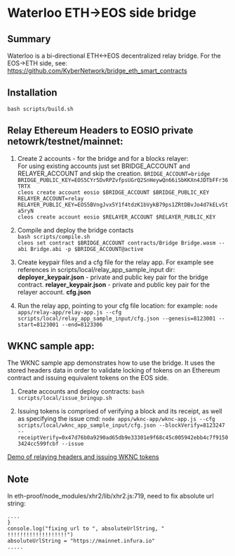 # Waterloo ETH->EOS side bridge

## Summary

Waterloo is a bi-directional ETH<->EOS decentralized relay bridge.
For the EOS->ETH side, see:
https://github.com/KyberNetwork/bridge_eth_smart_contracts

## Installation
`bash scripts/build.sh`

## Relay Ethereum Headers to EOSIO private netowrk/testnet/mainnet:

1. Create 2 accounts - for the bridge and for a blocks relayer:  
For using existing accounts just set BRIDGE_ACCOUNT and RELAYER_ACCOUNT and skip the creation.
`BRIDGE_ACCOUNT=bridge`  
`BRIDGE_PUBLIC_KEY=EOS5CYr5DvRPZvfpsUGrQ2SnHeywQn66iSbKKXn4JDTbFFr36TRTX`  
`cleos create account eosio $BRIDGE_ACCOUNT $BRIDGE_PUBLIC_KEY`  
`RELAYER_ACCOUNT=relay`  
`RELAYER_PUBLIC_KEY=EOS5BVngJvx5Y1f4tdzK1bVykB79ps1ZRtDBvJo4d7kELvSta5ryN`  
`cleos create account eosio $RELAYER_ACCOUNT $RELAYER_PUBLIC_KEY`  

2. Compile and deploy the bridge contacts  
`bash scripts/compile.sh`  
`cleos set contract $BRIDGE_ACCOUNT contracts/Bridge Bridge.wasm --abi Bridge.abi -p $BRIDGE_ACCOUNT@active`

3. Create keypair files and a cfg file for the relay app. For example see references in scripts/local/relay_app_sample_input dir:
	**deployer_keypair.json** - private and public key pair for the bridge contract.
	**relayer_keypair.json** - private and public key pair for the relayer account.
	**cfg.json**

4. Run the relay app, pointing to your cfg file location: for example:
`node apps/relay-app/relay-app.js --cfg scripts/local/relay_app_sample_input/cfg.json --genesis=8123001 --start=8123001 --end=8123306`

## WKNC sample app:

The WKNC sample app demonstrates how to use the bridge. It uses the stored headers data in order to validate locking of tokens on an Ethereum contract and issuing equivalent tokens on the EOS side.

1. Create accounts and deploy contracts:
`bash scripts/local/issue_bringup.sh`

2. Issuing tokens is comprised of verifying a block and its receipt, as well as specifying the issue cmd:
`node apps/wknc-app/wknc-app.js --cfg scripts/local/wknc_app_sample_input/cfg.json --blockVerify=8123247 --receiptVerify=0x47d76b0a9290ad65db9e33301e9f68c45c005942ebb4c7f91503424cc599fcbf --issue`

[Demo of relaying headers and issuing WKNC tokens](https://www.youtube.com/watch?v=GciXvqAQHAo)

## Note
In eth-proof/node_modules/xhr2/lib/xhr2.js:719, need to fix absolute url string:

    .... 
    }
    console.log("fixing url to ", absoluteUrlString, " !!!!!!!!!!!!!!!!!!!")
    absoluteUrlString = "https://mainnet.infura.io"
    .....